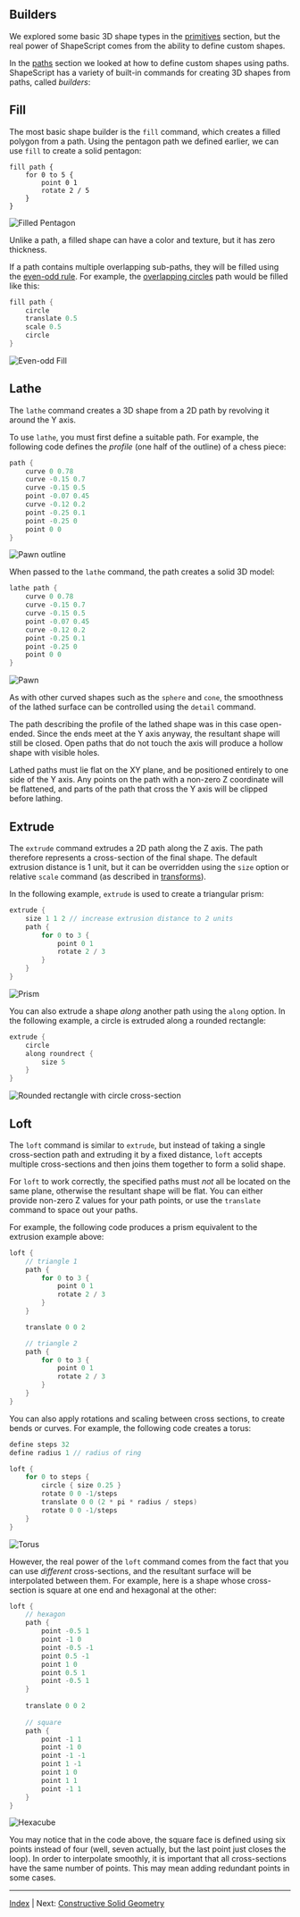 Builders
---

We explored some basic 3D shape types in the [primitives](primitives.md) section, but the real power of ShapeScript comes from the ability to define custom shapes.

In the [paths](paths.md) section we looked at how to define custom shapes using paths. ShapeScript has a variety of built-in commands for creating 3D shapes from paths, called *builders*:

## Fill

The most basic shape builder is the `fill` command, which creates a filled polygon from a path. Using the pentagon path we defined earlier, we can use `fill` to create a solid pentagon:

```
fill path {
    for 0 to 5 {
        point 0 1
        rotate 2 / 5
    }   
}
```

![Filled Pentagon](images/filled-pentagon.png)

Unlike a path, a filled shape can have a color and texture, but it has zero thickness.

If a path contains multiple overlapping sub-paths, they will be filled using the [even-odd rule](https://en.wikipedia.org/wiki/Even–odd_rule). For example, the [overlapping circles](paths.md#nested-paths) path would be filled like this:

```swift
fill path {
    circle
    translate 0.5
    scale 0.5
    circle
}
```

![Even-odd Fill](images/even-odd-fill.png)

## Lathe

The `lathe` command creates a 3D shape from a 2D path by revolving it around the Y axis.

To use `lathe`, you must first define a suitable path. For example, the following code defines the *profile* (one half of the outline) of a chess piece:

```swift
path {
    curve 0 0.78
    curve -0.15 0.7
    curve -0.15 0.5
    point -0.07 0.45
    curve -0.12 0.2
    point -0.25 0.1
    point -0.25 0
    point 0 0
}
```

![Pawn outline](images/pawn-profile.png)

When passed to the `lathe` command, the path creates a solid 3D model:

```swift
lathe path {
    curve 0 0.78
    curve -0.15 0.7
    curve -0.15 0.5
    point -0.07 0.45
    curve -0.12 0.2
    point -0.25 0.1
    point -0.25 0
    point 0 0
}
```

![Pawn](images/pawn.png)

As with other curved shapes such as the `sphere` and `cone`, the smoothness of the lathed surface can be controlled using the `detail` command.

The path describing the profile of the lathed shape was in this case open-ended. Since the ends meet at the Y axis anyway, the resultant shape will still be closed. Open paths that do not touch the axis will produce a hollow shape with visible holes.

Lathed paths must lie flat on the XY plane, and  be positioned entirely to one side of the Y axis. Any points on the path with a non-zero Z coordinate will be flattened, and parts of the path that cross the Y axis will be clipped before lathing.

## Extrude

The `extrude` command extrudes a 2D path along the Z axis. The path therefore represents a cross-section of the final shape. The default extrusion distance is 1 unit, but it can be overridden using the `size` option or relative `scale` command (as described in [transforms](transforms.md)).

In the following example, `extrude` is used to create a triangular prism:

```swift
extrude {
    size 1 1 2 // increase extrusion distance to 2 units
    path {
        for 0 to 3 {
            point 0 1
            rotate 2 / 3
        }
    }
}
```

![Prism](images/prism.png)

You can also extrude a shape *along* another path using the `along` option. In the following example, a circle is extruded along a rounded rectangle:

```swift
extrude {
    circle
    along roundrect {
        size 5
    }
}
```

![Rounded rectangle with circle cross-section](images/roundrect-extrusion.png)

## Loft

The `loft` command is similar to `extrude`, but instead of taking a single cross-section path and extruding it by a fixed distance, `loft` accepts multiple cross-sections and then joins them together to form a solid shape.

For `loft` to work correctly, the specified paths must *not* all be located on the same plane, otherwise the resultant shape will be flat. You can either provide non-zero Z values for your path points, or use the `translate` command to space out your paths.

For example, the following code produces a prism equivalent to the extrusion example above:

```swift
loft {
    // triangle 1
    path {
        for 0 to 3 {
            point 0 1
            rotate 2 / 3
        }
    }

    translate 0 0 2

    // triangle 2
    path {
        for 0 to 3 {
            point 0 1
            rotate 2 / 3
        }
    }
}
```

You can also apply rotations and scaling between cross sections, to create bends or curves. For example, the following code creates a torus:

```swift
define steps 32
define radius 1 // radius of ring

loft {
    for 0 to steps {
        circle { size 0.25 }
        rotate 0 0 -1/steps
        translate 0 0 (2 * pi * radius / steps)
        rotate 0 0 -1/steps
    }
}
```

![Torus](images/torus.png)

However, the real power of the `loft` command comes from the fact that you can use *different* cross-sections, and the resultant surface will be interpolated between them. For example, here is a shape whose cross-section is square at one end and hexagonal at the other:

```swift
loft {
    // hexagon
    path {
        point -0.5 1
        point -1 0
        point -0.5 -1
        point 0.5 -1
        point 1 0
        point 0.5 1
        point -0.5 1
    }
    
    translate 0 0 2
    
    // square
    path {
        point -1 1
        point -1 0
        point -1 -1
        point 1 -1
        point 1 0
        point 1 1
        point -1 1
    }
}
```

![Hexacube](images/hexacube.png)

You may notice that in the code above, the square face is defined using six points instead of four (well, seven actually, but the last point just closes the loop). In order to interpolate smoothly, it is important that all cross-sections have the same number of points. This may mean adding redundant points in some cases.

---
[Index](index.md) | Next: [Constructive Solid Geometry](csg.md)
